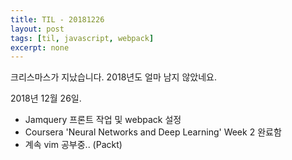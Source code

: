 ```yaml
---
title: TIL - 20181226
layout: post
tags: [til, javascript, webpack]
excerpt: none
---
```


크리스마스가 지났습니다. 2018년도 얼마 남지 않았네요.

2018년 12월 26일.

- Jamquery 프론트 작업 및 webpack 설정
- Coursera 'Neural Networks and Deep Learning' Week 2 완료함
- 계속 vim 공부중.. (Packt)